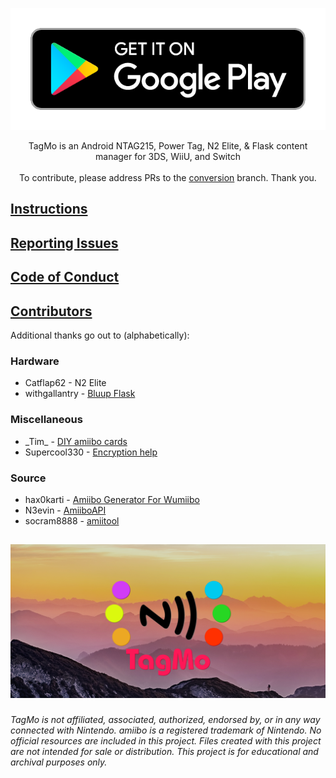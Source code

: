 <p align="center">
  <a href="https://play.google.com/store/apps/details?id=com.hiddenramblings.tagmo.eightbit"><img src="https://github.com/HiddenRamblings/TagMo/raw/master/assets/google-play-badge.png" /></a>
</p>

<p align="center">
TagMo is an Android NTAG215, Power Tag, N2 Elite, & Flask content manager for 3DS, WiiU, and Switch
<br /><br />
To contribute, please address PRs to the <a href="https://github.com/HiddenRamblings/TagMo/tree/conversion">conversion</a> branch. Thank you.
<br />
<p align="center">

## [Instructions](https://tagmo.gitlab.io/)

## [Reporting Issues](https://github.com/HiddenRamblings/TagMo/wiki#reporting-issues)

## [Code of Conduct](https://github.com/HiddenRamblings/TagMo/blob/master/CODE_OF_CONDUCT.md)

## [Contributors](https://github.com/HiddenRamblings/TagMo/graphs/contributors)

Additional thanks go out to (alphabetically):

### Hardware
* Catflap62 - N2 Elite
* withgallantry - [Bluup Flask](https://www.bluuplabs.com/flask/)

### Miscellaneous
* \_Tim\_ - [DIY amiibo cards](https://gbatemp.net/threads/diy-amiibo-cards.406978/)
* Supercool330 - [Encryption help](https://gbatemp.net/search/2757547/)

### Source
* hax0karti - [Amiibo Generator For Wumiibo](https://github.com/hax0kartik/amiibo-generator)
* N3evin - [AmiiboAPI](https://github.com/N3evin/AmiiboAPI)
* socram8888 - [amiitool](https://github.com/socram8888/amiitool)

##
![TagMo Logo](assets/tagmo_feature.png)
###
*TagMo is not affiliated, associated, authorized, endorsed by, or in any way connected with Nintendo. amiibo is a registered trademark of Nintendo. No official resources are included in this project. Files created with this project are not intended for sale or distribution. This project is for educational and archival purposes only.*
